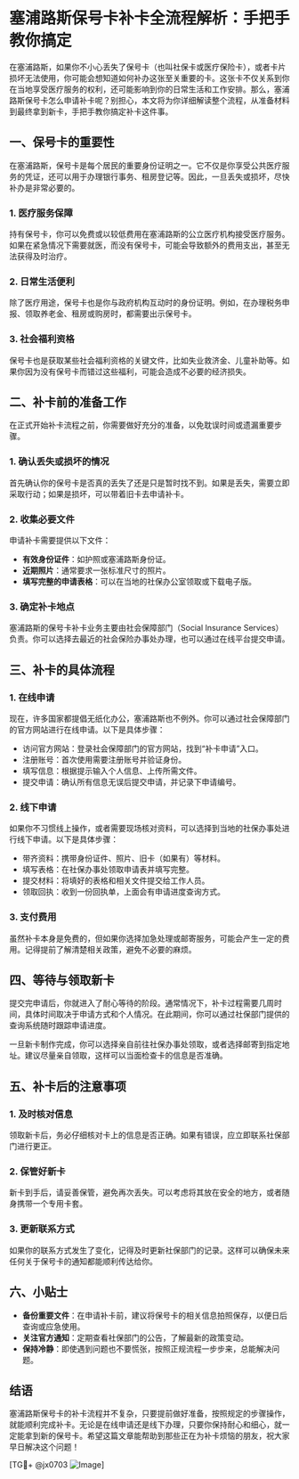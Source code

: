 # 塞浦路斯保号卡补卡全流程解析：手把手教你搞定

在塞浦路斯，如果你不小心丢失了保号卡（也叫社保卡或医疗保险卡），或者卡片损坏无法使用，你可能会想知道如何补办这张至关重要的卡。这张卡不仅关系到你在当地享受医疗服务的权利，还可能影响到你的日常生活和工作安排。那么，塞浦路斯保号卡怎么申请补卡呢？别担心，本文将为你详细解读整个流程，从准备材料到最终拿到新卡，手把手教你搞定补卡这件事。

## 一、保号卡的重要性

在塞浦路斯，保号卡是每个居民的重要身份证明之一。它不仅是你享受公共医疗服务的凭证，还可以用于办理银行事务、租房登记等。因此，一旦丢失或损坏，尽快补办是非常必要的。

### 1. 医疗服务保障
持有保号卡，你可以免费或以较低费用在塞浦路斯的公立医疗机构接受医疗服务。如果在紧急情况下需要就医，而没有保号卡，可能会导致额外的费用支出，甚至无法获得及时治疗。

### 2. 日常生活便利
除了医疗用途，保号卡也是你与政府机构互动时的身份证明。例如，在办理税务申报、领取养老金、租房或购房时，都需要出示保号卡。

### 3. 社会福利资格
保号卡也是获取某些社会福利资格的关键文件，比如失业救济金、儿童补助等。如果你因为没有保号卡而错过这些福利，可能会造成不必要的经济损失。

## 二、补卡前的准备工作

在正式开始补卡流程之前，你需要做好充分的准备，以免耽误时间或遗漏重要步骤。

### 1. 确认丢失或损坏的情况
首先确认你的保号卡是否真的丢失了还是只是暂时找不到。如果是丢失，需要立即采取行动；如果是损坏，可以带着旧卡去申请补卡。

### 2. 收集必要文件
申请补卡需要提供以下文件：
- **有效身份证件**：如护照或塞浦路斯身份证。
- **近期照片**：通常要求一张标准尺寸的照片。
- **填写完整的申请表格**：可以在当地的社保办公室领取或下载电子版。

### 3. 确定补卡地点
塞浦路斯的保号卡补卡业务主要由社会保障部门（Social Insurance Services）负责。你可以选择去最近的社会保险办事处办理，也可以通过在线平台提交申请。

## 三、补卡的具体流程

### 1. 在线申请
现在，许多国家都提倡无纸化办公，塞浦路斯也不例外。你可以通过社会保障部门的官方网站进行在线申请。以下是具体步骤：

- 访问官方网站：登录社会保障部门的官方网站，找到“补卡申请”入口。
- 注册账号：首次使用需要注册账号并验证身份。
- 填写信息：根据提示输入个人信息、上传所需文件。
- 提交申请：确认所有信息无误后提交申请，并记录下申请编号。

### 2. 线下申请
如果你不习惯线上操作，或者需要现场核对资料，可以选择到当地的社保办事处进行线下申请。以下是具体步骤：

- 带齐资料：携带身份证件、照片、旧卡（如果有）等材料。
- 填写表格：在社保办事处领取申请表并填写完整。
- 提交材料：将填好的表格和相关文件提交给工作人员。
- 领取回执：收到一份回执单，上面会有申请进度查询方式。

### 3. 支付费用
虽然补卡本身是免费的，但如果你选择加急处理或邮寄服务，可能会产生一定的费用。记得提前了解清楚相关政策，避免不必要的麻烦。

## 四、等待与领取新卡

提交完申请后，你就进入了耐心等待的阶段。通常情况下，补卡过程需要几周时间，具体时间取决于申请方式和个人情况。在此期间，你可以通过社保部门提供的查询系统随时跟踪申请进度。

一旦新卡制作完成，你可以选择亲自前往社保办事处领取，或者选择邮寄到指定地址。建议尽量亲自领取，这样可以当面检查卡的信息是否准确。

## 五、补卡后的注意事项

### 1. 及时核对信息
领取新卡后，务必仔细核对卡上的信息是否正确。如果有错误，应立即联系社保部门进行更正。

### 2. 保管好新卡
新卡到手后，请妥善保管，避免再次丢失。可以考虑将其放在安全的地方，或者随身携带一个专用卡套。

### 3. 更新联系方式
如果你的联系方式发生了变化，记得及时更新社保部门的记录。这样可以确保未来任何关于保号卡的通知都能顺利传达给你。

## 六、小贴士

- **备份重要文件**：在申请补卡前，建议将保号卡的相关信息拍照保存，以便日后查询或应急使用。
- **关注官方通知**：定期查看社保部门的公告，了解最新的政策变动。
- **保持冷静**：即使遇到问题也不要慌张，按照正规流程一步步来，总能解决问题。

## 结语

塞浦路斯保号卡的补卡流程并不复杂，只要提前做好准备，按照规定的步骤操作，就能顺利完成补卡。无论是在线申请还是线下办理，只要你保持耐心和细心，就一定能拿到新的保号卡。希望这篇文章能帮助到那些正在为补卡烦恼的朋友，祝大家早日解决这个问题！

[TG💪+ @jx0703 ![Image](https://github.com/user-attachments/assets/dbca1d08-cadb-493c-b0ec-ad6f7a83f270)]